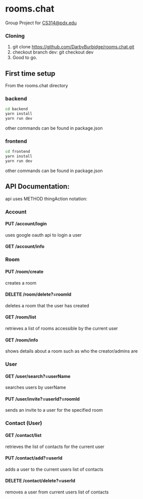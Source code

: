 # rooms.chat
Group Project for CS314@pdx.edu

### Cloning
1. git clone https://github.com/DarbyBurbidge/rooms.chat.git
2. checkout branch dev: git checkout dev
3. Good to go.

## First time setup
From the rooms.chat directory
### backend
```sh
cd backend
yarn install
yarn run dev
```
other commands can be found in package.json

### frontend
```sh
cd frontend
yarn install
yarn run dev
```
other commands can be found in package.json

## API Documentation:

api uses METHOD thingAction notation:

### Account

#### PUT /account/login
uses google oauth api to login a user

#### GET /account/info

### Room

#### PUT /room/create
creates a room

#### DELETE /room/delete?=roomId
deletes a room that the user has created

#### GET /room/list
retrieves a list of rooms accessible by the current user

#### GET /room/info
shows details about a room such as who the creator/admins are

### User

#### GET /user/search?=userName
searches users by userName 

#### PUT /user/invite?=userId?=roomId
sends an invite to a user for the specified room

### Contact (User)

#### GET /contact/list
retrieves the list of contacts for the current user

#### PUT /contact/add?=userId
adds a user to the current users list of contacts

#### DELETE /contact/delete?=userId
removes a user from current users list of contacts
